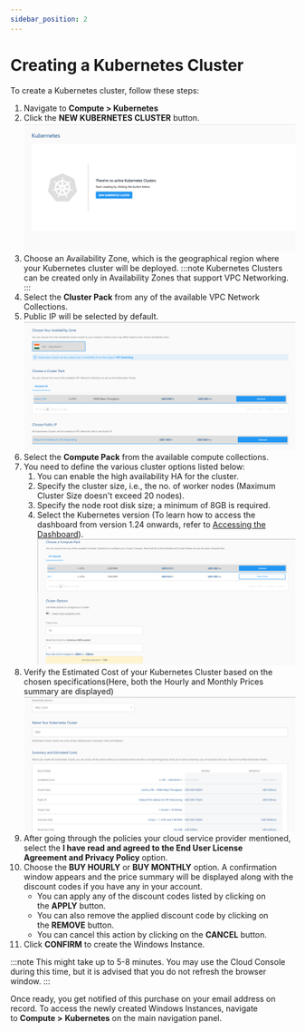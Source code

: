 ```yaml
---
sidebar_position: 2
---
```

# Creating a Kubernetes Cluster

To create a Kubernetes cluster, follow these steps:

1. Navigate to **Compute > Kubernetes** 
2. Click the **NEW KUBERNETES CLUSTER** button.
   ![Creating Instance](img/InstanceCreation1.png)
3. Choose an Availability Zone, which is the geographical region where your Kubernetes cluster will be deployed. 
   :::note
   Kubernetes Clusters can be created only in Availability Zones that support VPC Networking.
   :::
4. Select the **Cluster Pack** from any of the available VPC Network Collections.
5. Public IP will be selected by default.
    ![Creating Instance](img/InstanceCreation2.png)
6. Select the **Compute Pack** from the available compute collections.
7. You need to define the various cluster options listed below:
    1. You can enable the high availability HA for the cluster.
    2. Specify the cluster size, i.e., the no. of worker nodes (Maximum Cluster Size doesn't exceed 20 nodes).
    3. Specify the node root disk size; a minimum of 8GB is required. 
    4. Select the Kubernetes version (To learn how to access the dashboard from version 1.24 onwards, refer to [Accessing the Dashboard](Accessingthekubernetesdashboard.md)).
   ![Creating Instance](img/InstanceCreation3.png)
8. Verify the Estimated Cost of your Kubernetes Cluster based on the chosen specifications(Here, both the Hourly and Monthly Prices summary are displayed)
   ![Creating Instance](img/InstanceCreation5.png)
9. After going through the policies your cloud service provider mentioned, select the **I have read and agreed to the End User License Agreement and Privacy Policy** option.
10. Choose the **BUY HOURLY** or **BUY MONTHLY** option. A confirmation window appears and the price summary will be displayed along with the discount codes if you have any in your account. 
    - You can apply any of the discount codes listed by clicking on the **APPLY** button. 
    - You can also remove the applied discount code by clicking on the **REMOVE** button. 
    - You can cancel this action by clicking on the **CANCEL** button.
11. Click **CONFIRM** to create the Windows Instance.

:::note
This might take up to 5-8 minutes. You may use the Cloud Console during this time, but it is advised that you do not refresh the browser window.
:::

Once ready, you get notified of this purchase on your email address on record. To access the  newly created Windows Instances, navigate to **Compute >** **Kubernetes** on the main navigation panel.







